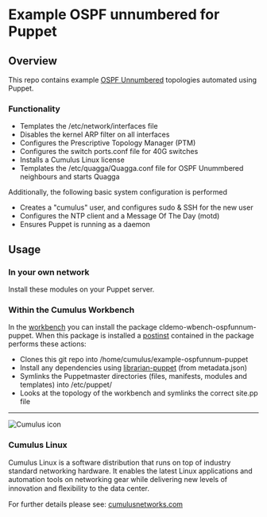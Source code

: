 # Example OSPF unnumbered for Puppet

## Overview

This repo contains example [OSPF Unnumbered](http://docs.cumulusnetworks.com/display/CL25/Open+Shortest+Path+First+-+OSPF+-+Protocol) topologies automated using Puppet.

### Functionality

* Templates the /etc/network/interfaces file
* Disables the kernel ARP filter on all interfaces
* Configures the Prescriptive Topology Manager (PTM)
* Configures the switch ports.conf file for 40G switches
* Installs a Cumulus Linux license
* Templates the /etc/quagga/Quagga.conf file for OSPF Unummbered neighbours and starts Quagga

Additionally, the following basic system configuration is performed

* Creates a "cumulus" user, and configures sudo & SSH for the new user
* Configures the NTP client and a Message Of The Day (motd)
* Ensures Puppet is running as a daemon

## Usage

### In your own network

Install these modules on your Puppet server.

### Within the Cumulus Workbench

In the [workbench](http://cumulusnetworks.com/cumulus-workbench/) you can install the package cldemo-wbench-ospfunnum-puppet. When this package is installed a [postinst](https://github.com/CumulusNetworks/cldemo/blob/master/pkgs/workbench/cldemo-wbench-ospfunnum-puppet/debian/DEBIAN/postinst) contained in the package performs these actions:

* Clones this git repo into /home/cumulus/example-ospfunnum-puppet
* Install any dependencies using [librarian-puppet](https://github.com/rodjek/librarian-puppet) (from metadata.json)
* Symlinks the Puppetmaster directories (files, manifests, modules and templates) into /etc/puppet/
* Looks at the topology of the workbench and symlinks the correct site.pp file

***

![Cumulus icon](http://cumulusnetworks.com/static/cumulus/img/logo_2014.png)

### Cumulus Linux

Cumulus Linux is a software distribution that runs on top of industry standard 
networking hardware. It enables the latest Linux applications and automation 
tools on networking gear while delivering new levels of innovation and 
ﬂexibility to the data center.

For further details please see: [cumulusnetworks.com](http://www.cumulusnetworks.com)
